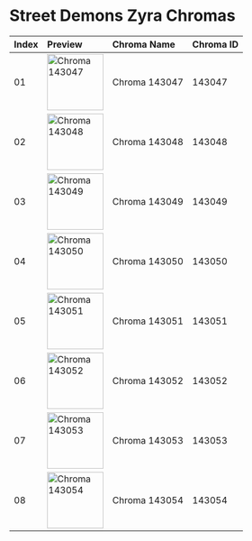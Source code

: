 # Street Demons Zyra Chromas

| Index | Preview | Chroma Name | Chroma ID |
|:---|:---|:---|:---|
| 01 | <img src='https://raw.communitydragon.org/latest/plugins/rcp-be-lol-game-data/global/default/v1/champion-chroma-images/143/143047.png' alt='Chroma 143047' width='100'> | Chroma 143047 | 143047 |
| 02 | <img src='https://raw.communitydragon.org/latest/plugins/rcp-be-lol-game-data/global/default/v1/champion-chroma-images/143/143048.png' alt='Chroma 143048' width='100'> | Chroma 143048 | 143048 |
| 03 | <img src='https://raw.communitydragon.org/latest/plugins/rcp-be-lol-game-data/global/default/v1/champion-chroma-images/143/143049.png' alt='Chroma 143049' width='100'> | Chroma 143049 | 143049 |
| 04 | <img src='https://raw.communitydragon.org/latest/plugins/rcp-be-lol-game-data/global/default/v1/champion-chroma-images/143/143050.png' alt='Chroma 143050' width='100'> | Chroma 143050 | 143050 |
| 05 | <img src='https://raw.communitydragon.org/latest/plugins/rcp-be-lol-game-data/global/default/v1/champion-chroma-images/143/143051.png' alt='Chroma 143051' width='100'> | Chroma 143051 | 143051 |
| 06 | <img src='https://raw.communitydragon.org/latest/plugins/rcp-be-lol-game-data/global/default/v1/champion-chroma-images/143/143052.png' alt='Chroma 143052' width='100'> | Chroma 143052 | 143052 |
| 07 | <img src='https://raw.communitydragon.org/latest/plugins/rcp-be-lol-game-data/global/default/v1/champion-chroma-images/143/143053.png' alt='Chroma 143053' width='100'> | Chroma 143053 | 143053 |
| 08 | <img src='https://raw.communitydragon.org/latest/plugins/rcp-be-lol-game-data/global/default/v1/champion-chroma-images/143/143054.png' alt='Chroma 143054' width='100'> | Chroma 143054 | 143054 |
